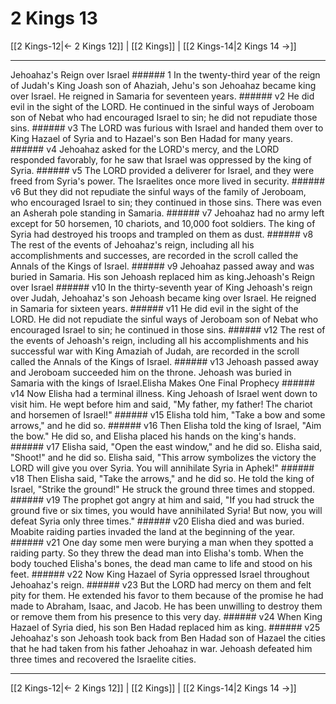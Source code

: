 # 2 Kings 13

[[2 Kings-12|← 2 Kings 12]] | [[2 Kings]] | [[2 Kings-14|2 Kings 14 →]]
***

Jehoahaz's Reign over Israel ###### 1 In the twenty-third year of the reign of Judah's King Joash son of Ahaziah, Jehu's son Jehoahaz became king over Israel. He reigned in Samaria for seventeen years. ###### v2 He did evil in the sight of the LORD. He continued in the sinful ways of Jeroboam son of Nebat who had encouraged Israel to sin; he did not repudiate those sins. ###### v3 The LORD was furious with Israel and handed them over to King Hazael of Syria and to Hazael's son Ben Hadad for many years. ###### v4 Jehoahaz asked for the LORD's mercy, and the LORD responded favorably, for he saw that Israel was oppressed by the king of Syria. ###### v5 The LORD provided a deliverer for Israel, and they were freed from Syria's power. The Israelites once more lived in security. ###### v6 But they did not repudiate the sinful ways of the family of Jeroboam, who encouraged Israel to sin; they continued in those sins. There was even an Asherah pole standing in Samaria. ###### v7 Jehoahaz had no army left except for 50 horsemen, 10 chariots, and 10,000 foot soldiers. The king of Syria had destroyed his troops and trampled on them as dust. ###### v8 The rest of the events of Jehoahaz's reign, including all his accomplishments and successes, are recorded in the scroll called the Annals of the Kings of Israel. ###### v9 Jehoahaz passed away and was buried in Samaria. His son Jehoash replaced him as king.Jehoash's Reign over Israel ###### v10 In the thirty-seventh year of King Jehoash's reign over Judah, Jehoahaz's son Jehoash became king over Israel. He reigned in Samaria for sixteen years. ###### v11 He did evil in the sight of the LORD. He did not repudiate the sinful ways of Jeroboam son of Nebat who encouraged Israel to sin; he continued in those sins. ###### v12 The rest of the events of Jehoash's reign, including all his accomplishments and his successful war with King Amaziah of Judah, are recorded in the scroll called the Annals of the Kings of Israel. ###### v13 Jehoash passed away and Jeroboam succeeded him on the throne. Jehoash was buried in Samaria with the kings of Israel.Elisha Makes One Final Prophecy ###### v14 Now Elisha had a terminal illness. King Jehoash of Israel went down to visit him. He wept before him and said, "My father, my father! The chariot and horsemen of Israel!" ###### v15 Elisha told him, "Take a bow and some arrows," and he did so. ###### v16 Then Elisha told the king of Israel, "Aim the bow." He did so, and Elisha placed his hands on the king's hands. ###### v17 Elisha said, "Open the east window," and he did so. Elisha said, "Shoot!" and he did so. Elisha said, "This arrow symbolizes the victory the LORD will give you over Syria. You will annihilate Syria in Aphek!" ###### v18 Then Elisha said, "Take the arrows," and he did so. He told the king of Israel, "Strike the ground!" He struck the ground three times and stopped. ###### v19 The prophet got angry at him and said, "If you had struck the ground five or six times, you would have annihilated Syria! But now, you will defeat Syria only three times." ###### v20 Elisha died and was buried. Moabite raiding parties invaded the land at the beginning of the year. ###### v21 One day some men were burying a man when they spotted a raiding party. So they threw the dead man into Elisha's tomb. When the body touched Elisha's bones, the dead man came to life and stood on his feet. ###### v22 Now King Hazael of Syria oppressed Israel throughout Jehoahaz's reign. ###### v23 But the LORD had mercy on them and felt pity for them. He extended his favor to them because of the promise he had made to Abraham, Isaac, and Jacob. He has been unwilling to destroy them or remove them from his presence to this very day. ###### v24 When King Hazael of Syria died, his son Ben Hadad replaced him as king. ###### v25 Jehoahaz's son Jehoash took back from Ben Hadad son of Hazael the cities that he had taken from his father Jehoahaz in war. Jehoash defeated him three times and recovered the Israelite cities.

***
[[2 Kings-12|← 2 Kings 12]] | [[2 Kings]] | [[2 Kings-14|2 Kings 14 →]]

